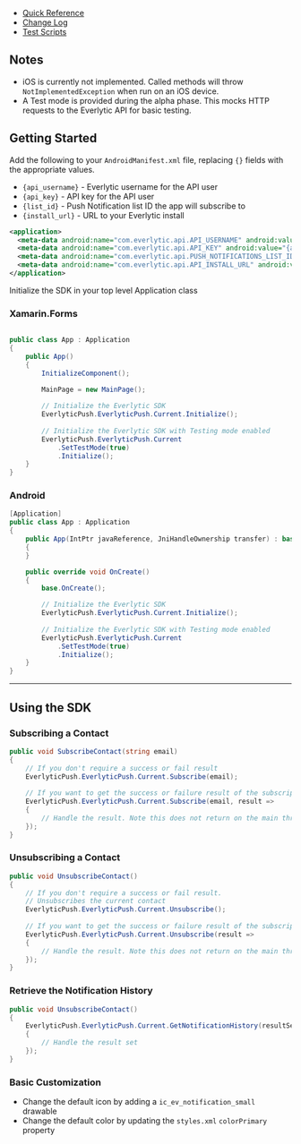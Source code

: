- [Quick Reference](/push-notifications-sdk-xamarin/quick_reference.html)
- [Change Log](/push-notifications-sdk-xamarin/changelog.html)
- [Test Scripts](/push-notifications-sdk-xamarin/test_script.html)

## Notes

- iOS is currently not implemented. Called methods will throw `NotImplementedException` when run on an iOS device.
- A Test mode is provided during the alpha phase. This mocks HTTP requests to the Everlytic API for basic testing.

## Getting Started

Add the following to your `AndroidManifest.xml` file, replacing `{}` fields with the appropriate values.

- `{api_username}` - Everlytic username for the API user
- `{api_key}` - API key for the API user
- `{list_id}` - Push Notification list ID the app will subscribe to
- `{install_url}` - URL to your Everlytic install

```xml
<application>
  <meta-data android:name="com.everlytic.api.API_USERNAME" android:value="{api_username}"></meta-data>
  <meta-data android:name="com.everlytic.api.API_KEY" android:value="{api_key}"></meta-data>
  <meta-data android:name="com.everlytic.api.PUSH_NOTIFICATIONS_LIST_ID" android:value="{list_id}"></meta-data>
  <meta-data android:name="com.everlytic.api.API_INSTALL_URL" android:value="{install_url}"></meta-data>
</application>
```

Initialize the SDK in your top level Application class

### Xamarin.Forms

```c#

public class App : Application
{
    public App()
    {
        InitializeComponent();

        MainPage = new MainPage();
        
        // Initialize the Everlytic SDK
        EverlyticPush.EverlyticPush.Current.Initialize();
        
        // Initialize the Everlytic SDK with Testing mode enabled
        EverlyticPush.EverlyticPush.Current
            .SetTestMode(true)
            .Initialize();
    }
}

```

### Android

```c#
[Application]
public class App : Application
{
    public App(IntPtr javaReference, JniHandleOwnership transfer) : base(javaReference, transfer)
    {
    }

    public override void OnCreate()
    {
        base.OnCreate();

        // Initialize the Everlytic SDK
        EverlyticPush.EverlyticPush.Current.Initialize();
            
        // Initialize the Everlytic SDK with Testing mode enabled
        EverlyticPush.EverlyticPush.Current
            .SetTestMode(true)
            .Initialize();
    }
}
```
***
## Using the SDK
### Subscribing a Contact

```c#
public void SubscribeContact(string email) 
{
    // If you don't require a success or fail result
    EverlyticPush.EverlyticPush.Current.Subscribe(email);
    
    // If you want to get the success or failure result of the subscription call
    EverlyticPush.EverlyticPush.Current.Subscribe(email, result => 
    {
        // Handle the result. Note this does not return on the main thread
    });
}
```

### Unsubscribing a Contact

```c#
public void UnsubscribeContact() 
{
    // If you don't require a success or fail result. 
    // Unsubscribes the current contact
    EverlyticPush.EverlyticPush.Current.Unsubscribe();
    
    // If you want to get the success or failure result of the subscription call
    EverlyticPush.EverlyticPush.Current.Unsubscribe(result => 
    {
        // Handle the result. Note this does not return on the main thread
    });
}
```

### Retrieve the Notification History

```c#
public void UnsubscribeContact() 
{   
    EverlyticPush.EverlyticPush.Current.GetNotificationHistory(resultSet => 
    {
        // Handle the result set
    });
}
```

### Basic Customization

- Change the default icon by adding a `ic_ev_notification_small` drawable
- Change the default color by updating the `styles.xml` `colorPrimary` property 